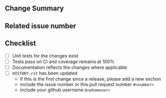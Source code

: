 <!-- Thank you for your contribution! -->
<!-- Don't worry about making lots of commits on a pull request, they'll be squashed on merge anyway -->

## Change Summary

<!-- Please give a short summary of the changes. -->

## Related issue number

<!-- Are there any issues opened that will be resolved by merging this change? -->

## Checklist

* [ ] Unit tests for the changes exist
* [ ] Tests pass on CI and coverage remains at 100%
* [ ] Documentation reflects the changes where applicable
* [ ] `HISTORY.rst` has been updated
  * if this is the first change since a release, please add a new section
  * include the issue number or this pull request number `#<number>`
  * include your github username `@<whomever>`
